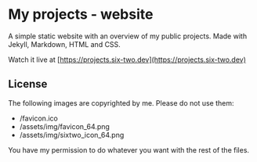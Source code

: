 # My projects - website
A simple static website with an overview of my public projects.
Made with Jekyll, Markdown, HTML and CSS.

Watch it live at [https://projects.six-two.dev](https://projects.six-two.dev)

## License
The following images are copyrighted by me. Please do not use them:
 - /favicon.ico
 - /assets/img/favicon_64.png
 - /assets/img/sixtwo_icon_64.png

You have my permission to do whatever you want with the rest of the files.

